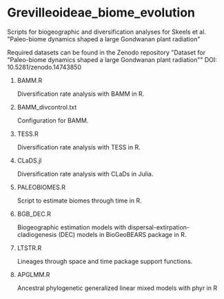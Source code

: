 # Grevilleoideae_biome_evolution
 Scripts for biogeographic and diversification analyses for Skeels et al. "Paleo-biome dynamics shaped a large Gondwanan plant radiation"
 
Required datasets can be found in the Zenodo repository "Dataset for "Paleo-biome dynamics shaped a large Gondwanan plant radiation"" DOI: 10.5281/zenodo.14743850
 
1. BAMM.R 

	Diversification rate analysis with BAMM in R.
	
2. BAMM_divcontrol.txt 

	Configuration for BAMM.
	
3. TESS.R 

	Diversification rate analysis with TESS in R.
	
4. CLaDS.jl 

	Diversification rate analysis with CLaDs in Julia.
	
5. PALEOBIOMES.R

	Script to estimate biomes through time in R.
	
6. BGB_DEC.R 

	Biogeographic estimation models with dispersal-extirpation-cladiogenesis (DEC) models in BioGeoBEARS package in R.
	
7. LTSTR.R

	Lineages through space and time package support functions.
	
8. APGLMM.R

	Ancestral phylogenetic generalized linear mixed models with phyr in R